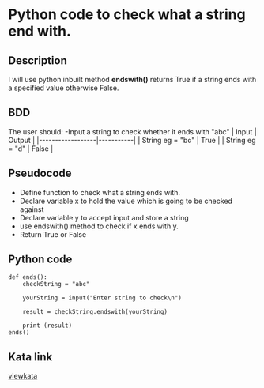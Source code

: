# Python code to check what a string end with.

## Description
I will use python inbuilt method  **endswith()**  returns True if a string ends with a specified value otherwise False.

## BDD
The user should:
  -Input a string to check whether it ends with "abc"
|    Input         |   Output  |
|------------------|-----------|
| String eg = "bc" | True      |
| String eg = "d"  | False     |

## Pseudocode
- Define function to check what a string ends with.
- Declare variable x to hold the value which is going to be checked against
- Declare  variable y to accept input and store a string
- use endswith() method to check if x ends with y.
- Return True or False

## Python code
```text
def ends():
    checkString = "abc"
    
    yourString = input("Enter string to check\n")
    
    result = checkString.endswith(yourString)
    
    print (result)
ends()
```
## Kata link
[viewkata](https://www.codewars.com/kata/51f2d1cafc9c0f745c00037d)

